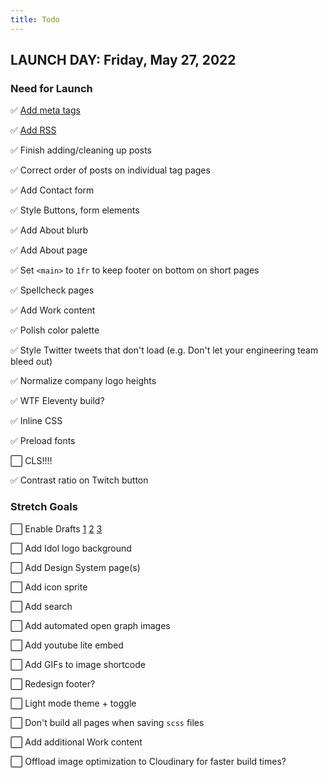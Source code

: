 ```yaml
---
title: Todo
---
```


## LAUNCH DAY: Friday, May 27, 2022

### Need for Launch

✅ [Add meta tags](https://github.com/tannerdolby/eleventy-plugin-metagen)

✅ [Add RSS](https://github.com/11ty/eleventy-plugin-rss)

✅ Finish adding/cleaning up posts

✅ Correct order of posts on individual tag pages

✅ Add Contact form

✅ Style Buttons, form elements 

✅ Add About blurb

✅ Add About page

✅  Set `<main>` to `1fr` to keep footer on bottom on short pages

✅ Spellcheck pages

✅ Add Work content

✅ Polish color palette

✅ Style Twitter tweets that don't load (e.g. Don't let your engineering team bleed out)

✅ Normalize company logo heights

✅ WTF Eleventy build?

✅ Inline CSS

✅ Preload fonts

⬜ CLS!!!!

✅ Contrast ratio on Twitch button

### Stretch Goals

⬜ Enable Drafts [1](https://jkc.codes/blog/creating-drafts-in-eleventy/) [2](https://giustino.blog/how-to-drafts-eleventy/) [3](https://mymanycoloredways.com/posts/2021/02/creating-drafts-in-eleventy/)

⬜ Add Idol logo background

⬜ Add Design System page(s)

⬜ Add icon sprite

⬜ Add search

⬜ Add automated open graph images

⬜ Add youtube lite embed

⬜ Add GIFs to image shortcode

⬜ Redesign footer?

⬜ Light mode theme + toggle

⬜ Don't build all pages when saving `scss` files

⬜ Add additional Work content

⬜ Offload image optimization to Cloudinary for faster build times?

